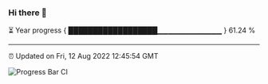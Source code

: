 ### Hi there 👋

⏳ Year progress { ██████████████████▁▁▁▁▁▁▁▁▁▁▁▁ } 61.24 %

---

⏰ Updated on Fri, 12 Aug 2022 12:45:54 GMT

![Progress Bar CI](https://github.com/ZhaoGui/ZhaoGui/workflows/Progress%20Bar%20CI/badge.svg)
